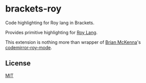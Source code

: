 brackets-roy
============

Code highlighting for Roy lang in Brackets.

Provides primitive highlighting for [Roy Lang](http://roy.brianmckenna.org/).

This extension is nothing more than wrapper of [Brian McKenna](https://github.com/puffnfresh/)'s [codemirror-roy-mode](https://github.com/puffnfresh/roy/tree/master/site/codemirror2/mode/roy).

## License

[MIT](http://opensource.org/licenses/mit)
